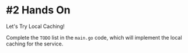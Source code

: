 # #2 Hands On

Let's Try Local Caching!

Complete the ```TODO``` list in the ```main.go``` code, which will implement the local caching for the service.